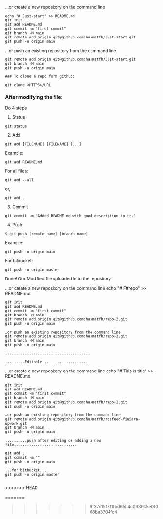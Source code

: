 …or create a new repository on the command line
```
echo "# Just-start" >> README.md
git init
git add README.md
git commit -m "first commit"
git branch -M main
git remote add origin git@github.com:hasnatfh/Just-start.git
git push -u origin main
```

…or push an existing repository from the command line
```
git remote add origin git@github.com:hasnatfh/Just-start.git
git branch -M main
git push -u origin main

```

    ### To clone a repo form github:
    
  ```
  git clone <HTTPS>/URL
  ```

### After modifying the file: 
Do 4 steps 

1. Status
``` 
git status
```
	
2. Add
``` 
git add [FILENAME] [FILENAME] [...] 
```

Example: 
```
git add README.md 
```
	
For all files: 
	
``` 
git add --all 
```
or,
```
git add . 
```
	
3. Commit
``` 
git commit -m "Added README.md with good description in it."
```
4. Push 
``` 
$ git push [remote name] [branch name]
```

Example: 
``` 
git push -u origin main

```
For bitbucket:	
``` 
git push -u origin master

```	
Done! Our Modified file uploaded in to the repository
	
	
…or create a new repository on the command line	
	echo "# Fffrepo" >> README.md
```	
git init
git add README.md
git commit -m "first commit"
git branch -M main
git remote add origin git@github.com:hasnatfh/repo-2.git
git push -u origin main
```	
```	
…or push an existing repository from the command line	
git remote add origin git@github.com:hasnatfh/repo-2.git
git branch -M main
git push -u origin main	
```	
	
	.......................................
		
	.........Editable ....................
	
…or create a new repository on the command line	
	echo "# This is title" >> README.md
```	
git init
git add README.md
git commit -m "first commit"
git branch -M main
git remote add origin git@github.com:hasnatfh/repo-2.git
git push -u origin main
```	
```	
…or push an existing repository from the command line	
git remote add origin git@github.com:hasnatfh/rssfeed-finiara-upwork.git
git branch -M main
git push -u origin main	
```	
	
	..........push after editing or adding a new file.............................
```	
git add .
git commit -m ""
git push -u origin main

...for bitbucket...	
git push -u origin master 	
	
```
	
<<<<<<< HEAD

	
	
	
	
=======
	
	
	
	
	
>>>>>>> 9f37c1518f1fbd65b4c063935e0f068ba3704fc4
